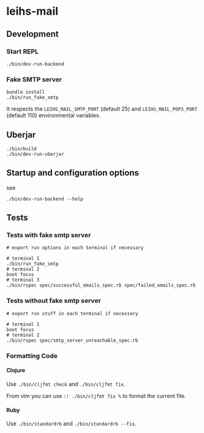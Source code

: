 # leihs-mail

## Development

### Start REPL

    ./bin/dev-run-backend

### Fake SMTP server

```
bundle install
./bin/run_fake_smtp
```

It respects the `LEIHS_MAIL_SMTP_PORT` (default 25) and `LEIHS_MAIL_POP3_PORT` (default 110) environmental variables.

## Uberjar

```
./bin/build
./bin/dev-run-uberjar

```

## Startup and configuration options

see

    ./bin/dev-run-backend --help

## Tests

### Tests with fake smtp server

```shell
# export run options in each terminal if necessary

# terminal 1
./bin/run_fake_smtp
# terminal 2
boot focus
# terminal 3
./bin/rspec spec/successful_emails_spec.rb spec/failed_emails_spec.rb
```

### Tests without fake smtp server

```shell
# export run stuff in each terminal if necessary

# terminal 1
boot focus
# terminal 2
./bin/rspec spec/smtp_server_unreachable_spec.rb
```

### Formatting Code

#### Clojure

Use `./bin/cljfmt check` and `./bin/cljfmt fix`.

From vim you can use `:! ./bin/cljfmt fix %` to format the current file.

#### Ruby

Use `./bin/standardrb` and `./bin/standardrb --fix`.
